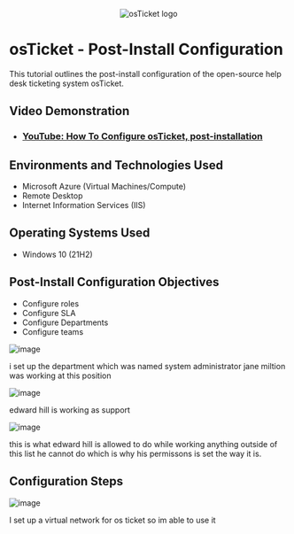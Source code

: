 <p align="center">
<img src="https://i.imgur.com/Clzj7Xs.png" alt="osTicket logo"/>
</p>

<h1>osTicket - Post-Install Configuration</h1>
This tutorial outlines the post-install configuration of the open-source help desk ticketing system osTicket.<br />


<h2>Video Demonstration</h2>

- ### [YouTube: How To Configure osTicket, post-installation](https://www.youtube.com)

<h2>Environments and Technologies Used</h2>

- Microsoft Azure (Virtual Machines/Compute)
- Remote Desktop
- Internet Information Services (IIS)

<h2>Operating Systems Used </h2>

- Windows 10</b> (21H2)

<h2>Post-Install Configuration Objectives</h2>

- Configure roles
- Configure SLA
- Configure Departments
- Configure teams
  
![image](https://github.com/derekjonesaa/osticket-prereqs/assets/167825508/0e048494-264a-473d-82f7-5a8569571454)

i set up the department which was named system administrator jane miltion was working at this position 

![image](https://github.com/derekjonesaa/osticket-prereqs/assets/167825508/7da1d601-4563-49c0-837b-ab52705d5240)



edward hill is working as support

![image](https://github.com/derekjonesaa/osticket-prereqs/assets/167825508/2d11c9d9-8d51-4853-a492-5410629d6e0c)



this is what edward hill is allowed to do while working anything outside of this list he cannot do which is why his permissons is set the way it is.

<h2>Configuration Steps</h2>

![image](https://github.com/derekjonesaa/osticket-prereqs/assets/167825508/f4d26b9f-6f8e-4e01-8440-1c399a155c1e)

I set up a virtual network for os ticket so im able to use it 




